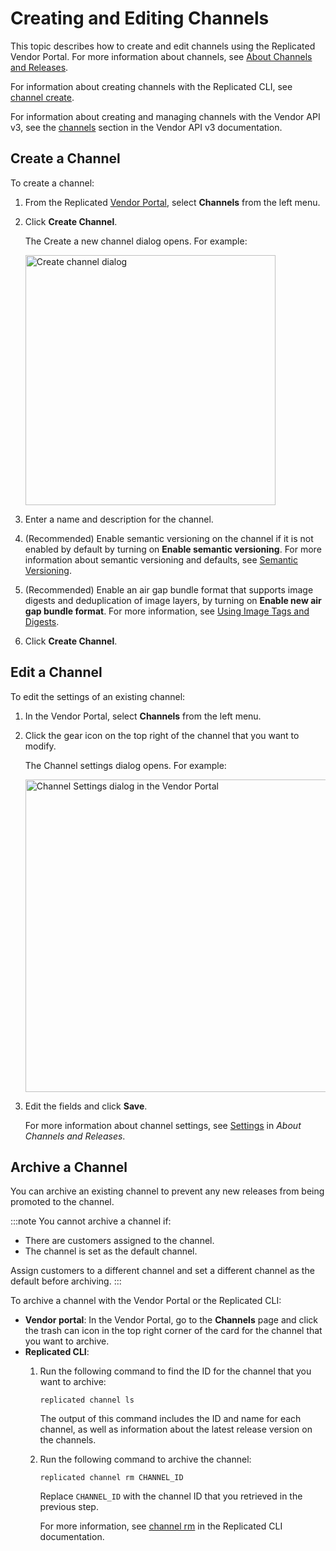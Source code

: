 # Creating and Editing Channels

This topic describes how to create and edit channels using the Replicated Vendor Portal. For more information about channels, see [About Channels and Releases](releases-about).

For information about creating channels with the Replicated CLI, see [channel create](/reference/replicated-cli-channel-create).

For information about creating and managing channels with the Vendor API v3, see the [channels](https://replicated-vendor-api.readme.io/reference/createchannel) section in the Vendor API v3 documentation.

## Create a Channel

To create a channel:

1. From the Replicated [Vendor Portal](https://vendor.replicated.com), select **Channels** from the left menu.
1. Click **Create Channel**.

   The Create a new channel dialog opens. For example:

   <img src="/images/channels-create.png" alt="Create channel dialog" width="400px"/>

1. Enter a name and description for the channel.
1. (Recommended) Enable semantic versioning on the channel if it is not enabled by default by turning on **Enable semantic versioning**. For more information about semantic versioning and defaults, see [Semantic Versioning](releases-about#semantic-versioning).

1. (Recommended) Enable an air gap bundle format that supports image digests and deduplication of image layers, by turning on **Enable new air gap bundle format**. For more information, see [Using Image Tags and Digests](private-images-tags-digests).

1. Click **Create Channel**.

## Edit a Channel

To edit the settings of an existing channel:

1. In the Vendor Portal, select **Channels** from the left menu.
1. Click the gear icon on the top right of the channel that you want to modify.

   The Channel settings dialog opens. For example:

   <img src="/images/channel-settings.png" alt="Channel Settings dialog in the Vendor Portal" width="500"/>

1. Edit the fields and click **Save**.

   For more information about channel settings, see [Settings](releases-about#settings) in _About Channels and Releases_.

## Archive a Channel

You can archive an existing channel to prevent any new releases from being promoted to the channel.

:::note
You cannot archive a channel if:
* There are customers assigned to the channel.
* The channel is set as the default channel.

Assign customers to a different channel and set a different channel as the default before archiving.
:::

To archive a channel with the Vendor Portal or the Replicated CLI:

* **Vendor portal**: In the Vendor Portal, go to the **Channels** page and click the trash can icon in the top right corner of the card for the channel that you want to archive.
* **Replicated CLI**:
  1. Run the following command to find the ID for the channel that you want to archive:
     ```
     replicated channel ls
     ```
     The output of this command includes the ID and name for each channel, as well as information about the latest release version on the channels.

  1. Run the following command to archive the channel:
     ```
     replicated channel rm CHANNEL_ID
     ```
     Replace `CHANNEL_ID` with the channel ID that you retrieved in the previous step.

     For more information, see [channel rm](/reference/replicated-cli-channel-rm) in the Replicated CLI documentation.